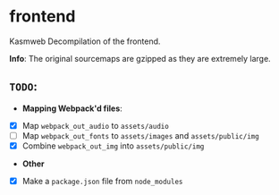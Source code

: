# frontend
Kasmweb Decompilation of the frontend.

**Info**: The original sourcemaps are gzipped as they are extremely large.

## `TODO`:

- **Mapping Webpack'd files**:
- [x] Map `webpack_out_audio` to `assets/audio`
- [ ] Map `webpack_out_fonts` to `assets/images` and `assets/public/img`
- [x] Combine `webpack_out_img` into `assets/public/img`

- **Other**
- [x] Make a `package.json` file from `node_modules`